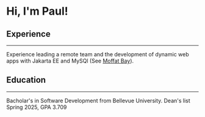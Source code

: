 # Hi,  I'm Paul!

## Experience
---
Experience leading a remote team and the development of dynamic web apps with Jakarta EE and MySQl (See [Moffat Bay](https://github.com/paulromer12/Moffat-Bay)).  

## Education
---
Bacholar's in Software Development from Bellevue University. Dean's list Spring 2025, GPA 3.709
